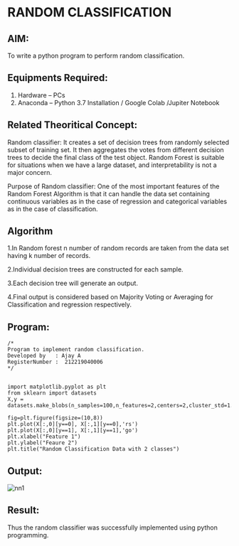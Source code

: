 # RANDOM CLASSIFICATION
## AIM:
To write a python program to perform random classification.

## Equipments Required:
1. Hardware – PCs
2. Anaconda – Python 3.7 Installation / Google Colab /Jupiter Notebook

## Related Theoritical Concept:
Random classifier: It creates a set of decision trees from randomly selected subset of training set. It then aggregates the votes from different decision trees to decide the final class of the test object. Random Forest is suitable for situations when we have a large dataset, and interpretability is not a major concern.

Purpose of Random classifier: One of the most important features of the Random Forest Algorithm is that it can handle the data set containing continuous variables as in the case of regression and categorical variables as in the case of classification.


## Algorithm
1.In Random forest n number of random records are taken from the data set having k number of records.

2.Individual decision trees are constructed for each sample. 

3.Each decision tree will generate an output.

4.Final output is considered based on Majority Voting or Averaging for Classification and regression respectively.


## Program:
```
/*
Program to implement random classification.
Developed by   : Ajay A
RegisterNumber :  212219040006
*/


import matplotlib.pyplot as plt
from sklearn import datasets
X,y = datasets.make_blobs(n_samples=100,n_features=2,centers=2,cluster_std=1.05,random_state=2)

fig=plt.figure(figsize=(10,8))
plt.plot(X[:,0][y==0], X[:,1][y==0],'rs')
plt.plot(X[:,0][y==1], X[:,1][y==1],'go')
plt.xlabel("Feature 1")
plt.ylabel("Feaure 2")
plt.title("Random Classification Data with 2 classes")
```
## Output:

![nn1](https://user-images.githubusercontent.com/102233600/164503233-c2d4d43c-8aca-41f2-b59e-cb6333b749bc.png)




## Result:
Thus the random classifier was successfully implemented using python programming.

